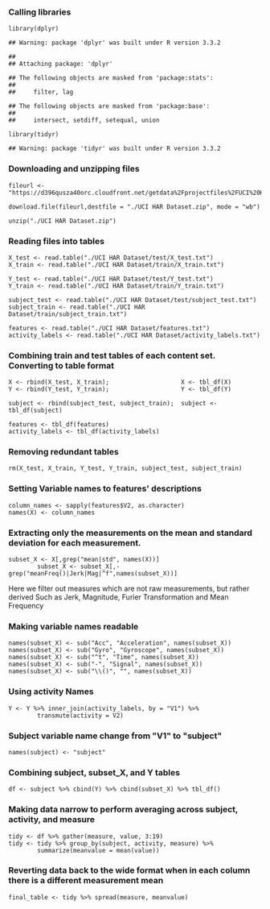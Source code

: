 ### Calling libraries

    library(dplyr)

    ## Warning: package 'dplyr' was built under R version 3.3.2

    ## 
    ## Attaching package: 'dplyr'

    ## The following objects are masked from 'package:stats':
    ## 
    ##     filter, lag

    ## The following objects are masked from 'package:base':
    ## 
    ##     intersect, setdiff, setequal, union

    library(tidyr)

    ## Warning: package 'tidyr' was built under R version 3.3.2

### Downloading and unzipping files

    fileurl <- "https://d396qusza40orc.cloudfront.net/getdata%2Fprojectfiles%2FUCI%20HAR%20Dataset.zip"

    download.file(fileurl,destfile = "./UCI HAR Dataset.zip", mode = "wb")

    unzip("./UCI HAR Dataset.zip")

### Reading files into tables

    X_test <- read.table("./UCI HAR Dataset/test/X_test.txt")
    X_train <- read.table("./UCI HAR Dataset/train/X_train.txt")

    Y_test <- read.table("./UCI HAR Dataset/test/Y_test.txt")
    Y_train <- read.table("./UCI HAR Dataset/train/Y_train.txt")

    subject_test <- read.table("./UCI HAR Dataset/test/subject_test.txt")
    subject_train <- read.table("./UCI HAR Dataset/train/subject_train.txt")

    features <- read.table("./UCI HAR Dataset/features.txt")
    activity_labels <- read.table("./UCI HAR Dataset/activity_labels.txt")

### Combining train and test tables of each content set. Converting to table format

    X <- rbind(X_test, X_train);                    X <- tbl_df(X)
    Y <- rbind(Y_test, Y_train);                    Y <- tbl_df(Y)

    subject <- rbind(subject_test, subject_train);  subject <- tbl_df(subject)

    features <- tbl_df(features)
    activity_labels <- tbl_df(activity_labels)

### Removing redundant tables

    rm(X_test, X_train, Y_test, Y_train, subject_test, subject_train)

### Setting Variable names to features' descriptions

    column_names <- sapply(features$V2, as.character)
    names(X) <- column_names

### Extracting only the measurements on the mean and standard deviation for each measurement.

    subset_X <- X[,grep("mean|std", names(X))]
            subset_X <- subset_X[,-grep("meanFreq()|Jerk|Mag|^f",names(subset_X))]

Here we filter out measures which are not raw measurements, but rather
derived Such as Jerk, Magnitude, Furier Transformation and Mean
Frequency

### Making variable names readable

    names(subset_X) <- sub("Acc", "Acceleration", names(subset_X))
    names(subset_X) <- sub("Gyro", "Gyroscope", names(subset_X))
    names(subset_X) <- sub("^t", "Time", names(subset_X))
    names(subset_X) <- sub("-", "Signal", names(subset_X))
    names(subset_X) <- sub("\\()", "", names(subset_X))

### Using activity Names

    Y <- Y %>% inner_join(activity_labels, by = "V1") %>%
            transmute(activity = V2)

### Subject variable name change from "V1" to "subject"

    names(subject) <- "subject"

### Combining subject, subset\_X, and Y tables

    df <- subject %>% cbind(Y) %>% cbind(subset_X) %>% tbl_df()

### Making data narrow to perform averaging across subject, activity, and measure

    tidy <- df %>% gather(measure, value, 3:19)
    tidy <- tidy %>% group_by(subject, activity, measure) %>%
            summarize(meanvalue = mean(value))

### Reverting data back to the wide format when in each column there is a different measurement mean

    final_table <- tidy %>% spread(measure, meanvalue)
